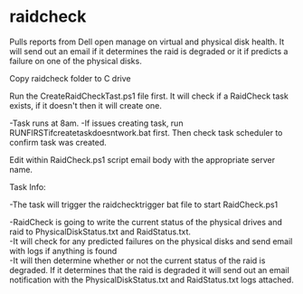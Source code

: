 # raidcheck
Pulls reports from Dell open manage on virtual and physical disk health. It will send out an email if it determines the raid is degraded or it if predicts a failure on one of the physical disks.  

Copy raidcheck folder to C drive  

Run the CreateRaidCheckTast.ps1 file first. It will check if a RaidCheck task exists, if it doesn't then it will create one.

-Task runs at 8am.
-If issues creating task, run RUNFIRSTifcreatetaskdoesntwork.bat first. Then check task scheduler to confirm task was created.

Edit within RaidCheck.ps1 script email body with the appropriate server name.  

Task Info: 

-The task will trigger the raidchecktrigger bat file to start RaidCheck.ps1  

-RaidCheck is going to write the current status of the physical drives and raid to PhysicalDiskStatus.txt and RaidStatus.txt.  
-It will check for any predicted failures on the physical disks and send email with logs if anything is found  
-It will then determine whether or not the current status of the raid is degraded. If it determines that the raid is degraded it will send out an email notification with the PhysicalDiskStatus.txt and RaidStatus.txt logs attached.
